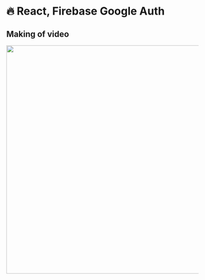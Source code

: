 # 🔥 React, Firebase Google Auth

## Making of video

[<img src="https://img.youtube.com/vi/WszSqr0QG_U/hqdefault.jpg" width="800" height="600"
/>](https://www.youtube.com/embed/WszSqr0QG_U)
